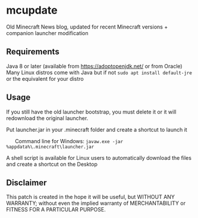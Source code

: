 # mcupdate
Old Minecraft News blog, updated for recent Minecraft versions + companion launcher modification

## Requirements
Java 8 or later (available from https://adoptopenjdk.net/ or from Oracle)  
Many Linux distros come with Java but if not `sudo apt install default-jre` or the equivalent for your distro

## Usage
If you still have the old launcher bootstrap, you must delete it or it will redownload the original launcher.

Put launcher.jar in your .minecraft folder and create a shortcut to launch it

&nbsp;&nbsp;&nbsp;&nbsp;&nbsp;&nbsp;Command line for Windows: `javaw.exe -jar %appdata%\.minecraft\launcher.jar`  

A shell script is available for Linux users to automatically download the files and create a shortcut on the Desktop

## Disclaimer
This patch is created in the hope it will be useful, but WITHOUT ANY WARRANTY; without even the implied warranty of MERCHANTABILITY or FITNESS FOR A PARTICULAR PURPOSE.
